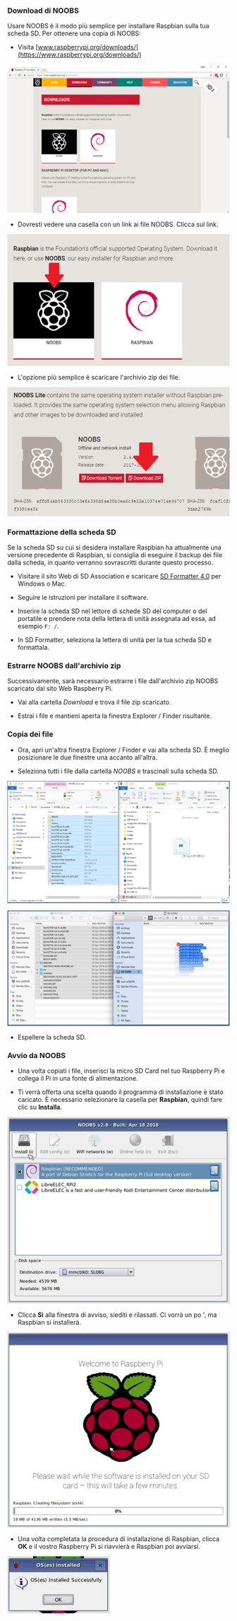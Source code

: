 ### Download di NOOBS

Usare NOOBS è il modo più semplice per installare Raspbian sulla tua scheda SD. Per ottenere una copia di NOOBS:

+ Visita [www.raspberrypi.org/downloads/](https://www.raspberrypi.org/downloads/)

![Pagina di download](images/downloads-page.png)

+ Dovresti vedere una casella con un link ai file NOOBS. Clicca sul link.

![Clicca su NOOBS](images/click-noobs.png)

+ L'opzione più semplice è scaricare l'archivio zip dei file.

![Scarica zip](images/download-zip.png)

### Formattazione della scheda SD

Se la scheda SD su cui si desidera installare Raspbian ha attualmente una versione precedente di Raspbian, si consiglia di eseguire il backup dei file dalla scheda, in quanto verranno sovrascritti durante questo processo.

+ Visitare il sito Web di SD Association e scaricare [SD Formatter 4.0](https://www.sdcard.org/downloads/formatter_4/index.html) per Windows o Mac.

+ Seguire le istruzioni per installare il software.

+ Inserire la scheda SD nel lettore di schede SD del computer o del portatile e prendere nota della lettera di unità assegnata ad essa, ad esempio `F: /`.

+ In SD Formatter, seleziona la lettera di unità per la tua scheda SD e formattala.

### Estrarre NOOBS dall'archivio zip

Successivamente, sarà necessario estrarre i file dall'archivio zip NOOBS scaricato dal sito Web Raspberry Pi.

+ Vai alla cartella *Download* e trova il file zip scaricato.

+ Estrai i file e mantieni aperta la finestra Explorer / Finder risultante.

### Copia dei file

+ Ora, apri un'altra finestra Explorer / Finder e vai alla scheda SD. È meglio posizionare le due finestre una accanto all'altra.

+ Seleziona tutti i file dalla cartella *NOOBS* e trascinali sulla scheda SD.

![Windows copia](images/copy3.png)

![copia macos](images/macos_copy.png)

+ Espellere la scheda SD.

### Avvio da NOOBS

+ Una volta copiati i file, inserisci la micro SD Card nel tuo Raspberry Pi e collega il Pi in una fonte di alimentazione.

+ Ti verrà offerta una scelta quando il programma di installazione è stato caricato. È necessario selezionare la casella per **Raspbian**, quindi fare clic su **Installa**.

![installare](images/install.png)

+ Clicca **Sì** alla finestra di avviso, siediti e rilassati. Ci vorrà un po ', ma Raspbian si installerà.

![installazione](images/installing.png)

+ Una volta completata la procedura di installazione di Raspbian, clicca **OK** e il vostro Raspberry Pi si riavvierà e Raspbian poi avviarsi.

![installato](images/installed.png)